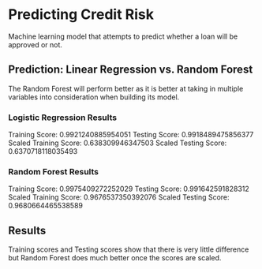 # Predicting Credit Risk

Machine learning model that attempts to predict whether a loan will be approved or not. 

## Prediction: Linear Regression vs. Random Forest

The Random Forest will perform better as it is better at taking in multiple variables into consideration when building its model.

### Logistic Regression Results

Training Score: 0.9921240885954051
Testing Score: 0.9918489475856377
Scaled Training Score: 0.638309946347503
Scaled Testing Score: 0.6370718118035493

### Random Forest Results

Training Score: 0.9975409272252029
Testing Score: 0.991642591828312
Scaled Training Score: 0.9676537350392076
Scaled Testing Score: 0.9680664465538589

## Results

Training scores and Testing scores show that there is very little difference but Random Forest does much better once the scores are scaled.


